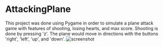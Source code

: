# AttackingPlane
This project was done using Pygame in order to simulate a plane attack game with features of shooting, losing hearts, and max score. Shooting is done by pressing 'z'. The plane would move in directions with the buttons 'right', 'left', 'up', and 'down'.
![screenshot](https://github.com/TheRorange/AttackingPlane/blob/main/plane.png?raw=true)
